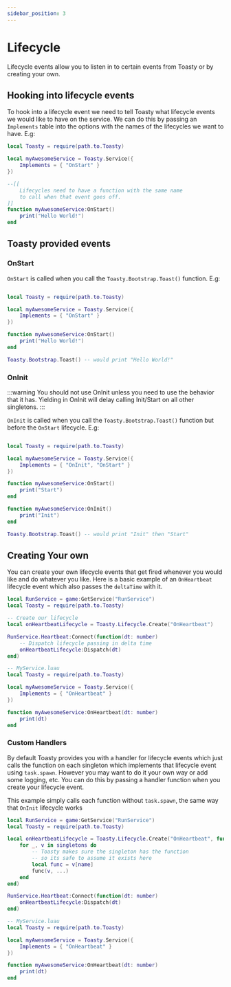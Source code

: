 ```yaml
---
sidebar_position: 3
---
```


# Lifecycle

Lifecycle events allow you to listen in to certain events from Toasty or by creating your own.

## Hooking into lifecycle events

To hook into a lifecycle event we need to tell Toasty what lifecycle events we would like to have on the service. We can do this by passing an `Implements` table into the options with the names of the lifecycles we want to have. E.g:

```lua
local Toasty = require(path.to.Toasty)

local myAwesomeService = Toasty.Service({
	Implements = { "OnStart" }
})

--[[
	Lifecycles need to have a function with the same name
	to call when that event goes off.
]]
function myAwesomeService:OnStart()
	print("Hello World!")
end
```

## Toasty provided events

### OnStart

`OnStart` is called when you call the `Toasty.Bootstrap.Toast()` function. E.g:

```lua

local Toasty = require(path.to.Toasty)

local myAwesomeService = Toasty.Service({
	Implements = { "OnStart" }
})

function myAwesomeService:OnStart()
	print("Hello World!")
end

Toasty.Bootstrap.Toast() -- would print "Hello World!"
```

### OnInit

:::warning
You should not use OnInit unless you need to use the behavior that it has. Yielding in OnInit will delay calling Init/Start on all other singletons.
:::

`OnInit` is called when you call the `Toasty.Bootstrap.Toast()` function but before the `OnStart` lifecycle. E.g:

```lua

local Toasty = require(path.to.Toasty)

local myAwesomeService = Toasty.Service({
	Implements = { "OnInit", "OnStart" }
})

function myAwesomeService:OnStart()
	print("Start")
end

function myAwesomeService:OnInit()
	print("Init")
end

Toasty.Bootstrap.Toast() -- would print "Init" then "Start"
```

## Creating Your own

You can create your own lifecycle events that get fired whenever you would like and do whatever you like. Here is a basic example of an `OnHeartbeat` lifecycle event which also passes the `deltaTime` with it.

```lua
local RunService = game:GetService("RunService")
local Toasty = require(path.to.Toasty)

-- Create our lifecycle
local onHeartbeatLifecycle = Toasty.Lifecycle.Create("OnHeartbeat")

RunService.Heartbeat:Connect(function(dt: number)
	-- Dispatch lifecycle passing in delta time
	onHeartbeatLifecycle:Dispatch(dt)
end)

-- MyService.luau
local Toasty = require(path.to.Toasty)

local myAwesomeService = Toasty.Service({
	Implements = { "OnHeartbeat" }
})

function myAwesomeService:OnHeartbeat(dt: number)
	print(dt)
end
```

### Custom Handlers

By default Toasty provides you with a handler for lifecycle events which just calls the function on each singleton which implements that lifecycle event using `task.spawn`. However you may want to do it your own way or add some logging, etc. You can do this by passing a handler function when you create your lifecycle event.

This example simply calls each function without `task.spawn`, the same way that `OnInit` lifecycle works
```lua
local RunService = game:GetService("RunService")
local Toasty = require(path.to.Toasty)

local onHeartbeatLifecycle = Toasty.Lifecycle.Create("OnHeartbeat", function(singletons, name: string, ...: any)
	for _, v in singletons do
		-- Toasty makes sure the singleton has the function
		-- so its safe to assume it exists here
		local func = v[name]
		func(v, ...)
	end
end)

RunService.Heartbeat:Connect(function(dt: number)
	onHeartbeatLifecycle:Dispatch(dt)
end)

-- MyService.luau
local Toasty = require(path.to.Toasty)

local myAwesomeService = Toasty.Service({
	Implements = { "OnHeartbeat" }
})

function myAwesomeService:OnHeartbeat(dt: number)
	print(dt)
end
```